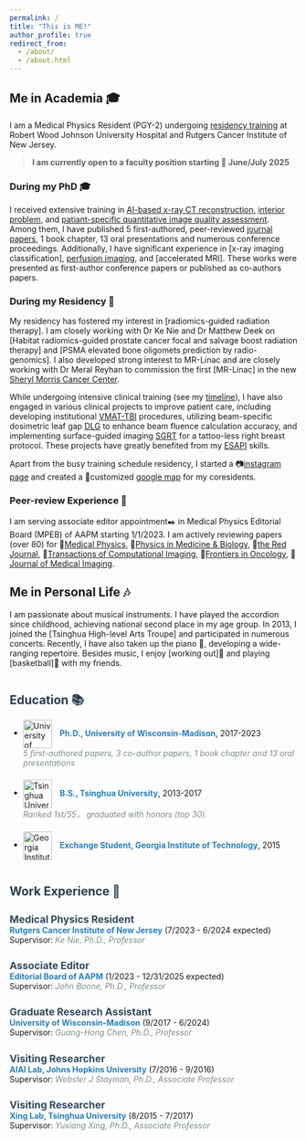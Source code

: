 ```yaml
---
permalink: /
title: "This is ME!"
author_profile: true
redirect_from: 
  - /about/
  - /about.html
---
```


<style>
  .section-title {
    font-size: 1.5em;
    font-weight: bold;
    color: #2c3e50;
    margin-top: 2em;
  }

  .subsection-title {
    font-size: 1.25em;
    font-weight: bold;
    color: #34495e;
    margin-top: 1.5em;
  }

  .timeline {
    margin: 1em 0;
  }

  .timeline-item {
    margin-bottom: 1.5em;
  }

  .institution {
    font-weight: bold;
    color: #2980b9;
  }

  .supervisor {
    font-style: italic;
    color: #7f8c8d;
  }

  .logo {
    width: 50px;
    vertical-align: middle;
    margin-right: 10px;
  }

  .comment {
    font-style: italic;
    color: #7f8c8d;
  }
</style>

## Me in Academia 🎓

I am a Medical Physics Resident (PGY-2) undergoing [residency training](https://sites.rutgers.edu/cinj-radiation-oncology/medical-physics-residency/) at Robert Wood Johnson University Hospital and Rutgers Cancer Institute of New Jersey. 
> **I am currently open to a faculty position starting 📆 June/July 2025**

### During my PhD 🎓
I received extensive training in [AI-based x-ray CT reconstruction](/research/research-1), [interior problem](/research/research-2), and [patiant-specific quantitative image quality assessment](/research/research-3). Among them, I have published 5 first-authored, peer-reviewed [journal papers](/publication), 1 book chapter, 13 oral presentations and numerous conference proceedings. Additionally, I have significant experience in [x-ray imaging classification], [perfusion imaging](/research/research-4), and [accelerated MRI]. These works were presented as first-author conference papers or published as co-authors papers. 

### During my Residency 🏥
My residency has fostered my interest in [radiomics-guided radiation therapy]. I am closely working with Dr Ke Nie and Dr Matthew Deek on [Habitat radiomics-guided prostate cancer focal and salvage boost radiation therapy] and [PSMA elevated bone oligomets prediction by radio-genomics]. I also developed strong interest to MR-Linac and are closely working with Dr Meral Reyhan to commission the first [MR-Linac] in the new [Sheryl Morris Cancer Center](https://www.rwjbh.org/blog/2024/january/coming-soon-new-jersey-s-first-freestanding-canc/).

While undergoing intensive clinical training (see my [timeline](/clinical)), I have also engaged in various clinical projects to improve patient care, including developing institutional [VMAT-TBI](/clinical/clinical-TBI) procedures, utilizing beam-specific dosimetric leaf gap [DLG](/clinical/clinical-DLG) to enhance beam fluence calculation accuracy, and implementing surface-guided imaging [SGRT](/clinical/clinical-SGRT) for a tattoo-less right breast protocol. These projects have greatly benefited from my [ESAPI](/clinical/clinical-ESAPI) skills.

Apart from the busy training schedule residency, I started a 📷[instagram page](https://www.instagram.com/nbmedphys?utm_source=ig_web_button_share_sheet&igsh=ZDNlZDc0MzIxNw==) and created a 📌customized [google map](https://www.google.com/maps/d/edit?mid=1BZHwVmbjk2Ad-1wKqSe_PJH9om_h5Fs&usp=sharing) for my coresidents.

### Peer-review Experience 🏥
I am serving associate editor appointment✒️ in Medical Physics Editorial Board (MPEB) of AAPM starting 1/1/2023. I am actively reviewing papers (over 80) for 📘[Medical Physics](https://aapm.onlinelibrary.wiley.com/journal/24734209), 📗[Physics in Medicine & Biology](https://iopscience.iop.org/journal/0031-9155), 📕[the Red Journal](https://www.redjournal.org/), 📓[Transactions of Computational Imaging](https://ieeexplore.ieee.org/xpl/RecentIssue.jsp?punumber=6745852), 📔[Frontiers in Oncology](https://www.frontiersin.org/journals/oncology), 📒[Journal of Medical Imaging](https://www.spiedigitallibrary.org/journals/journal-of-medical-imaging#_=_).

## Me in Personal Life 🎶
I am passionate about musical instruments. I have played the accordion since childhood, achieving national second place in my age group. In 2013, I joined the [Tsinghua High-level Arts Troupe] and participated in numerous concerts. Recently, I have also taken up the piano 🎹, developing a wide-ranging repertoire. Besides music, I enjoy [working out]💪 and playing [basketball]🏀 with my friends.


<div class="section-title">Education 📚</div>

<ul>
  <li class="timeline-item">
    <img src="{{ site.baseurl }}/images/Wisconsin_Madison_Logo.png" alt="University of Wisconsin-Madison" class="logo">
    <span class="institution">Ph.D., University of Wisconsin-Madison</span>, 2017-2023
    <div class="comment"> 5 first-authored papers, 3  co-author papers, 1 book chapter and 13 oral presentations </div>
  </li>
  <li class="timeline-item">
    <img src="{{ site.baseurl }}/images/Tsinghua_University_Logo.png" alt="Tsinghua University" class="logo">
    <span class="institution">B.S., Tsinghua University</span>, 2013-2017
    <div class="comment"> Ranked 1st/55， graduated with honors (top 30). </div>
  </li>
  <li class="timeline-item">
    <img src="{{ site.baseurl }}/images/GIT_Logo.png" alt="Georgia Institute of Technology" class="logo">
    <span class="institution">Exchange Student, Georgia Institute of Technology</span>, 2015
  </li>
</ul>

<div class="section-title">Work Experience 💼</div>

<div class="timeline">
  <div class="timeline-item">
    <div class="subsection-title">Medical Physics Resident</div>
    <span class="institution">Rutgers Cancer Institute of New Jersey</span> (7/2023 - 6/2024 expected)
    <br>
    Supervisor: <span class="supervisor">Ke Nie, Ph.D., Professor</span>
  </div>

  <div class="timeline-item">
    <div class="subsection-title">Associate Editor</div>
    <span class="institution">Editorial Board of AAPM</span> (1/2023 - 12/31/2025 expected)
    <br>
    Supervisor: <span class="supervisor">John Boone, Ph.D., Professor</span>
  </div>

  <div class="timeline-item">
    <div class="subsection-title">Graduate Research Assistant</div>
    <span class="institution">University of Wisconsin-Madison</span> (9/2017 - 6/2024)
    <br>
    Supervisor: <span class="supervisor">Guang-Hong Chen, Ph.D., Professor</span>
  </div>

  <div class="timeline-item">
    <div class="subsection-title">Visiting Researcher</div>
    <span class="institution">AIAI Lab, Johns Hopkins University</span> (7/2016 - 9/2016)
    <br>
    Supervisor: <span class="supervisor">Webster J Stayman, Ph.D., Associate Professor</span>
  </div>

  <div class="timeline-item">
    <div class="subsection-title">Visiting Researcher</div>
    <span class="institution">Xing Lab, Tsinghua University</span> (8/2015 - 7/2017)
    <br>
    Supervisor: <span class="supervisor">Yuxiang Xing, Ph.D., Associate Professor</span>
  </div>
</div>
